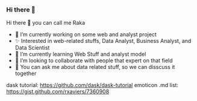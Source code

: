 ### Hi there 👋

<!--
**Pra5etya/pra5etya** is a ✨ _special_ ✨ repository because its `README.md` (this file) appears on your GitHub profile.

Here are some ideas to get you started:

- 🔭 I’m currently working on ...
- 🌱 I’m currently learning ...
- 👯 I’m looking to collaborate on ...
- 🤔 I’m looking for help with ...
- 💬 Ask me about ...
- 📫 How to reach me: ...
- 😄 Pronouns: ...
- ⚡ Fun fact: ...
-->


Hi there 👋 you can call me Raka
- 🔭 I’m currently working on some web and analyst project
- ✨ Interested in web-related stuffs, Data Analyst, Business Analyst, and Data Scientist
- 🌱 I’m currently learning Web Stuff and analyst model
- 👯 I’m looking to collaborate with people that expert on that field
- 💬 You can ask me about data related stuff, so we can disscuss it together

dask tutorial: https://github.com/dask/dask-tutorial
emoticon .md list: https://gist.github.com/rxaviers/7360908
